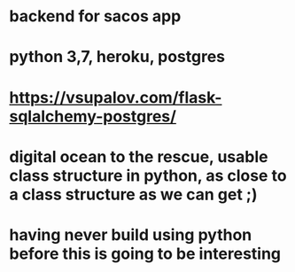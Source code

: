 # backend for sacos app
# python 3,7, heroku, postgres
# https://vsupalov.com/flask-sqlalchemy-postgres/
# digital ocean to the rescue, usable class structure in python, as close to a class structure as we can get ;) 
# having never build using python before this is going to be interesting